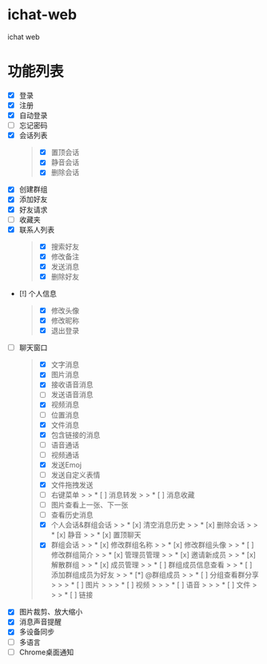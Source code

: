 # ichat-web
ichat web

# 功能列表

* [x] 登录
* [x] 注册
* [x] 自动登录
* [ ] 忘记密码
* [x] 会话列表
    > * [x] 置顶会话
    > * [x] 静音会话
    > * [x] 删除会话
* [x] 创建群组
* [x] 添加好友
* [x] 好友请求
* [ ] 收藏夹
* [x] 联系人列表
    > * [x] 搜索好友
    > * [x] 修改备注
    > * [x] 发送消息
    > * [x] 删除好友
* [!] 个人信息
    > * [x] 修改头像
    > * [x] 修改昵称
    > * [x] 退出登录
* [ ] 聊天窗口
    > * [x] 文字消息
    > * [x] 图片消息
    > * [x] 接收语音消息
    > * [ ] 发送语音消息
    > * [x] 视频消息
    > * [ ] 位置消息
    > * [x] 文件消息
    > * [x] 包含链接的消息
    > * [ ] 语音通话
    > * [ ] 视频通话
    > * [x] 发送Emoj
    > * [ ] 发送自定义表情
    > * [x] 文件拖拽发送
    > * [ ] 右键菜单
        > > * [ ] 消息转发
        > > * [ ] 消息收藏
    > * [ ] 图片查看上一张、下一张
    > * [ ] 查看历史消息
    > * [x] 个人会话&群组会话
        > > * [x] 清空消息历史
        > > * [x] 删除会话
        > > * [x] 静音
        > > * [x] 置顶聊天
    > * [x] 群组会话
        > > * [x] 修改群组名称
        > > * [x] 修改群组头像
        > > * [ ] 修改群组简介
        > > * [x] 管理员管理
        > > * [x] 邀请新成员
        > > * [x] 解散群组
        > > * [x] 成员管理
        > > * [ ] 群组成员信息查看
        > > * [ ] 添加群组成员为好友
        > > * [*] @群组成员
        > > * [ ] 分组查看群分享
            > > > * [ ] 图片
            > > > * [ ] 视频
            > > > * [ ] 语音
            > > > * [ ] 文件
            > > > * [ ] 链接
* [x] 图片裁剪、放大缩小
* [x] 消息声音提醒
* [x] 多设备同步
* [ ] 多语言
* [ ] Chrome桌面通知
